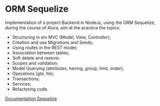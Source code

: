 # ORM Sequelize

Implementation of a project Backend in NodeJs, using the ORM Sequelize, during the course of Alura, aim at the practice the topics:

- Structuring in em MVC (Model, View, Controller);
- Creation and use Migrations and Seeds;
- Using routes in the REST model;
- Association between tables; 
- Soft delete and restore;
- Scopes and validation;
- Model Querying (attributes, having, group, limit, order);
- Operations (gte, lte);
- Transactions;
- Services;
- Refactoring code.


[Documentation Sequelize](https://sequelize.org/docs/v6/)
